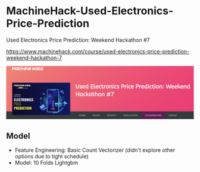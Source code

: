 # MachineHack-Used-Electronics-Price-Prediction
Used Electronics Price Prediction: Weekend Hackathon #7


https://www.machinehack.com/course/used-electronics-price-prediction-weekend-hackathon-7

<img src="image.png">

## Model
* Feature Engineering: Basic Count Vectorizer (didn't explore other options due to tight schedule)
* Model: 10 Folds Lightgbm
